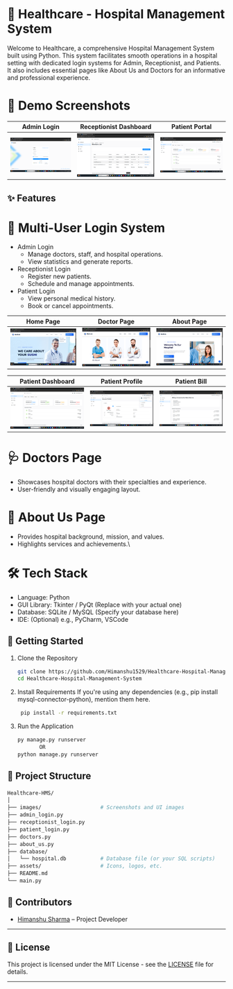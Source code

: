 # 🏥 Healthcare - Hospital Management System
Welcome to Healthcare, a comprehensive Hospital Management System built using Python. This system facilitates smooth operations in a hospital setting with dedicated login systems for Admin, Receptionist, and Patients. It also includes essential pages like About Us and Doctors for an informative and professional experience.

# 📸 Demo Screenshots
| Admin Login                            | Receptionist Dashboard                                       | Patient Portal                               |
| -------------------------------------- | ------------------------------------------------------------ | -------------------------------------------- |
| ![Admin Login](images/loginPage.png) | ![Receptionist Dashboard](images/dashboardPage.png) | ![Patient Portal](images/patientDashboard.png) |

## ✨ Features
# 🔐 Multi-User Login System
- Admin Login
  - Manage doctors, staff, and hospital operations.
  - View statistics and generate reports.
- Receptionist Login
  - Register new patients.
  - Schedule and manage appointments.
- Patient Login
  - View personal medical history.
  - Book or cancel appointments.

| Home Page                            | Doctor Page                                       | About Page                               |
| -------------------------------------- | ------------------------------------------------------------ | -------------------------------------------- |
| ![Admin Login](images/HomePage.png) | ![Receptionist Dashboard](images/doctorPage.png) | ![Patient Portal](images/aboutPage.png) |


| Patient Dashboard                            | Patient Profile                                       | Patient Bill                               |
| -------------------------------------- | ------------------------------------------------------------ | -------------------------------------------- |
| ![Admin Login](images/patientDashboard.png) | ![Receptionist Dashboard](images/patientProfile.png) | ![Patient Portal](images/patientBill.png) |


# 🩺 Doctors Page
 - Showcases hospital doctors with their specialties and experience.
 - User-friendly and visually engaging layout.
# 📄 About Us Page
 - Provides hospital background, mission, and values.
 - Highlights services and achievements.\
   
# 🛠️ Tech Stack
  - Language: Python
  - GUI Library: Tkinter / PyQt (Replace with your actual one)
  - Database: SQLite / MySQL (Specify your database here)
  - IDE: (Optional) e.g., PyCharm, VSCode

## 🚀 Getting Started
1. Clone the Repository
   ```bash
   git clone https://github.com/Himanshu1529/Healthcare-Hospital-Management-System.git
   cd Healthcare-Hospital-Management-System
   ```
2. Install Requirements
   If you're using any dependencies (e.g., pip install mysql-connector-python), mention them here.
   ```bash
    pip install -r requirements.txt
   ```
3. Run the Application
   ```bash
   py manage.py runserver
          OR
   python manage.py runserver
   ```
## 📂 Project Structure
```bash
Healthcare-HMS/
│
├── images/                   # Screenshots and UI images
├── admin_login.py
├── receptionist_login.py
├── patient_login.py
├── doctors.py
├── about_us.py
├── database/
│   └── hospital.db           # Database file (or your SQL scripts)
├── assets/                   # Icons, logos, etc.
├── README.md
└── main.py
```
## 🙌 Contributors

* [Himanshu Sharma](https://himanshusharma01.vercel.app) – Project Developer

---

## 📄 License

This project is licensed under the MIT License - see the [LICENSE](LICENSE) file for details.

---




